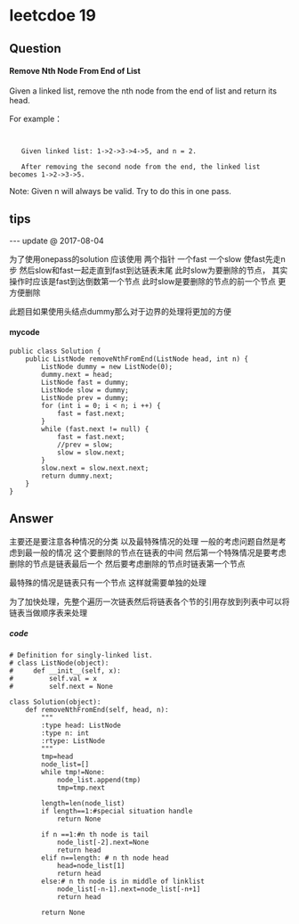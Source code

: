 # leetcdoe 19
## Question
#### Remove Nth Node From End of List
Given a linked list, remove the nth node from the end of list and return its head.

For example：
```


   Given linked list: 1->2->3->4->5, and n = 2.

   After removing the second node from the end, the linked list becomes 1->2->3->5.
```

Note:
Given n will always be valid.
Try to do this in one pass.
## tips
--- update @ 2017-08-04

为了使用onepass的solution 应该使用 两个指针 一个fast 一个slow 使fast先走n步 然后slow和fast一起走直到fast到达链表末尾 此时slow为要删除的节点， 其实操作时应该是fast到达倒数第一个节点 此时slow是要删除的节点的前一个节点 更方便删除

此题目如果使用头结点dummy那么对于边界的处理将更加的方便

#### mycode

```
public class Solution {
    public ListNode removeNthFromEnd(ListNode head, int n) {
        ListNode dummy = new ListNode(0);
        dummy.next = head;
        ListNode fast = dummy;
        ListNode slow = dummy;
        ListNode prev = dummy;
        for (int i = 0; i < n; i ++) {
            fast = fast.next;
        }
        while (fast.next != null) {
            fast = fast.next;
            //prev = slow;
            slow = slow.next;
        }
        slow.next = slow.next.next;
        return dummy.next;
    }
}
```


## Answer
主要还是要注意各种情况的分类 以及最特殊情况的处理
一般的考虑问题自然是考虑到最一般的情况 这个要删除的节点在链表的中间
然后第一个特殊情况是要考虑删除的节点是链表最后一个
然后要考虑删除的节点时链表第一个节点

最特殊的情况是链表只有一个节点 这样就需要单独的处理

为了加快处理，先整个遍历一次链表然后将链表各个节的引用存放到列表中可以将链表当做顺序表来处理
##### code
```
# Definition for singly-linked list.
# class ListNode(object):
#     def __init__(self, x):
#         self.val = x
#         self.next = None

class Solution(object):
    def removeNthFromEnd(self, head, n):
        """
        :type head: ListNode
        :type n: int
        :rtype: ListNode
        """
        tmp=head
        node_list=[]
        while tmp!=None:
            node_list.append(tmp)
            tmp=tmp.next
        
        length=len(node_list)
        if length==1:#special situation handle
            return None
        
        if n ==1:#n th node is tail
            node_list[-2].next=None
            return head
        elif n==length: # n th node head
            head=node_list[1]
            return head
        else:# n th node is in middle of linklist
            node_list[-n-1].next=node_list[-n+1]
            return head

        return None
```
